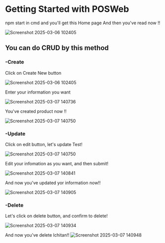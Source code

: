 # Getting Started with POSWeb
npm start in cmd and you'll get this Home page
And then you've read now !!

![Screenshot 2025-03-06 102405](https://github.com/user-attachments/assets/95e864f2-62e0-4377-a4fb-0cd16915349a)

## You can do CRUD by this method

### -Create
Click on Create New button

![Screenshot 2025-03-06 102405](https://github.com/user-attachments/assets/d7087a5b-adaf-4d04-abd2-cd2db5997719)

Enter your information you want

![Screenshot 2025-03-07 140736](https://github.com/user-attachments/assets/46db1a89-27d5-46c1-9818-a7579729031e)

You've created product now !!

![Screenshot 2025-03-07 140750](https://github.com/user-attachments/assets/63c6dd27-e134-47d4-9d84-adba03508a38)

### -Update
Click on edit button, let's update Test!

![Screenshot 2025-03-07 140750](https://github.com/user-attachments/assets/416a8305-1ded-4ade-be6d-135b06005227)

Edit your infomation as you want, and then submit!

![Screenshot 2025-03-07 140841](https://github.com/user-attachments/assets/532caa2c-16fd-4f88-902b-a85d7e080ee1)

And now you've updated yor information now!!

![Screenshot 2025-03-07 140905](https://github.com/user-attachments/assets/94f6940f-aa7d-4cf3-a99b-8809cc8b3eec)

### -Delete
Let's click on delete button, and confirm to delete!

![Screenshot 2025-03-07 140934](https://github.com/user-attachments/assets/7eebc1c4-4af0-4f6a-86b7-7381fd0cbe85)

And now you've delete Ichitan!!
![Screenshot 2025-03-07 140948](https://github.com/user-attachments/assets/172b0acc-1c24-45e5-811a-1ecec5c131ce)

